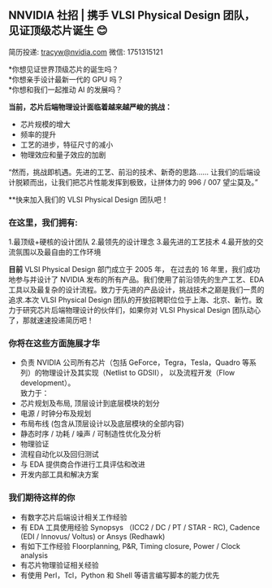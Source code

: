 
## NNVIDIA 社招 | 携手 VLSI Physical Design 团队，见证顶级芯片诞生  :blush:

简历投递: tracyw@nvidia.com 微信: 1751315121

*你想见证世界顶级芯片的诞生吗？  
*你想亲手设计最新一代的 GPU 吗？  
*你想和我们一起推动 AI 的发展吗？  

**当前，芯片后端物理设计面临着越来越严峻的挑战：**
- 芯片规模的增大
- 频率的提升
- 工艺的进步，特征尺寸的减小
- 物理效应和量子效应的加剧

“然而，挑战即机遇。先进的工艺、前沿的技术、新奇的思路...... 让我们的后端设计脱颖而出，让我们把芯片性能发挥到极致，让拼体力的 996 / 007 望尘莫及。”    

**快来加入我们的 VLSI Physical Design 团队吧！

### 在这里，我们拥有:    
1.最顶级+硬核的设计团队
2.最领先的设计理念
3.最先进的工艺技术
4.最开放的交流氛围以及最自由的工作环境

**目前** VLSI Physical Design 部门成立于 2005 年， 在过去的 16 年里，我们成功地参与并设计了 NVIDIA 发布的所有产品。我们使用了前沿领先的生产工艺、EDA 工具以及最复杂的设计流程。致力于先进的产品设计，挑战技术之巅是我们一贯的追求.本次 VLSI Physical Design 团队的开放招聘职位位于上海、北京、新竹。致力于研究芯片后端物理设计的伙伴们，如果你对 VLSI Physical Design 团队动心了，那就速速投递简历吧！

### 你将在这些方面施展才华 
-	负责 NVIDIA 公司所有芯片（包括 GeForce，Tegra，Tesla，Quadro 等系列）的物理设计及其实现（Netlist to GDSII）， 以及流程开发（Flow development）。  
致力于：
- 芯片规划及布局, 顶层设计到底层模块的划分
- 电源 / 时钟分布及规划
- 布局布线 (包含从顶层设计以及底层模块的全部内容)
- 静态时序 / 功耗 / 噪声 / 可制造性优化及分析
- 物理验证
- 流程自动化以及回归测试
- 与 EDA 提供商合作进行工具评估和改进
- 开发内部工具和解决方案

### 我们期待这样的你
- 有数字芯片后端设计相关工作经验
- 有 EDA 工具使用经验 Synopsys （ICC2 / DC / PT / STAR - RC), Cadence (EDI / Innovus/ Voltus) or Ansys (Redhawk)
- 有如下工作经验 Floorplanning, P&R, Timing closure, Power / Clock analysis
- 有芯片物理验证相关经验
- 有使用 Perl，Tcl，Python 和 Shell 等语言编写脚本的能力优先
